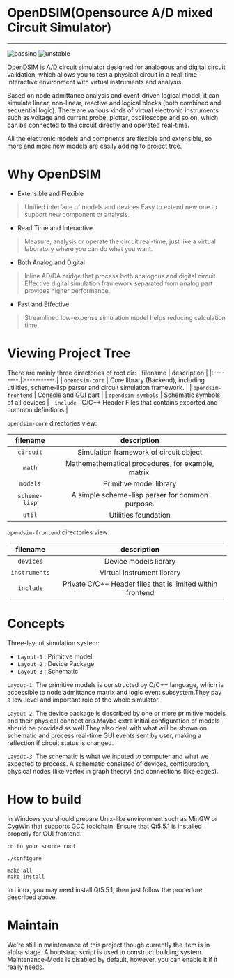 # OpenDSIM(Opensource A/D mixed Circuit Simulator)

------
![passing](https://camo.githubusercontent.com/948ddd4d1b81323800104755c8ed392d5410f5e2/68747470733a2f2f696d672e736869656c64732e696f2f62616467652f6275696c642d70617373696e672d677265656e2e737667) ![unstable](https://camo.githubusercontent.com/31a260091d356cea706b3792d242699cfa2c1f04/68747470733a2f2f696d672e736869656c64732e696f2f62616467652f7374617475732d756e737461626c652d6c69676874677265656e2e737667)

OpenDSIM is A/D circuit simulator designed for analogous and digital circuit validation, which allows you to test a physical circuit in a real-time interactive environment with virtual instruments and analysis.

Based on node admittance analysis and event-driven logical model, it can simulate linear, non-linear, reactive and logical blocks (both combined and sequential logic).
There are various kinds of virtual electronic instruments such as voltage and current probe, plotter, oscilloscope and so on, which can be connected to the circuit directly and operated real-time.

All the electronic models and compnents are flexible and extensible, so more and more new models are easily adding to project tree.


# Why OpenDSIM
- Extensible and Flexible
> Unified interface of models and devices.Easy to extend new one to support new component or analysis.
- Read Time and Interactive
> Measure, analysis or operate the circuit real-time, just like a virtual laboratory where you can do what you want.
- Both Analog and Digital
> Inline AD/DA bridge that process both analogous and digital circuit. Effective digital simulation framework separated from analog part provides higher performance.
- Fast and Effective
> Streamlined low-expense simulation model helps reducing calculation time.


# Viewing Project Tree

There are mainly three directories of root dir:
| filename | description |
|:--------:|:-----------:|
| `opendsim-core`          | Core library (Backend), including utilities, scheme-lisp parser and circuit simulation framework. |
| `opendsim-frontend`      | Console and GUI part |
| `opendsim-symbols`       | Schematic symbols of all devices |
| `include`                | C/C++ Header Files that contains exported and common definitions |

`opendsim-core` directories view:

| filename | description |
|:--------:|:-----------:|
| `circuit` | Simulation framework of circuit object |
| `math` | Mathemathematical procedures, for example, matrix. |
| `models` | Primitive model library |
| `scheme-lisp` | A simple scheme-lisp parser for common purpose. |
| `util` | Utilities foundation |

`opendsim-frontend` directories view:

| filename | description |
|:--------:|:-----------:|
| `devices` | Device models library |
| `instruments` | Virtual Instrument library |
| `include` | Private C/C++ Header files that is limited within frontend |

# Concepts

Three-layout simulation system:
- `Layout-1`               : Primitive model
- `Layout-2`               : Device Package
- `Layout-3`               : Schematic

`Layout-1`: The primitive models is constructed by C/C++ language, which is accessible to node admittance matrix and logic event subsystem.They pay a low-level and important role of the whole simulator.

`Layout-2`: The device package is described by one or more primitive models and their physical connections.Maybe extra initial configuration of models should be provided as well.They also deal with what will be shown on schematic and process real-time GUI events sent by user, making a reflection if circuit status is changed. 

`Layout-3`: The schematic is what we inputed to computer and what we expected to process. A schematic consisted of devices, configuration, physical nodes (like vertex in graph theory) and connections (like edges).

# How to build

In Windows you should prepare Unix-like environment such as MinGW or CygWin that supports GCC toolchain. Ensure that Qt5.5.1 is installed properly for GUI frontend.

    cd to your source root
    
    ./configure
    
    make all
    make install
    
    
In Linux, you may need install Qt5.5.1, then just follow the procedure described above.

# Maintain
We're still in maintenance of this project though currently the item is in alpha stage. A bootstrap script is used to construct building system.
Maintenance-Mode is disabled by default, however, you can enable it if it really needs.
